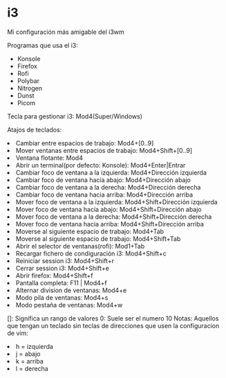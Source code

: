 # i3
Mi configuración más amigable del i3wm

Programas que usa el i3:
 - Konsole 
 - Firefox 
 - Rofi 
 - Polybar 
 - Nitrogen 
 - Dunst 
 - Picom 

Tecla para gestionar i3: Mod4(Super/Windows)

Atajos de teclados:
  <li> Cambiar entre espacios de trabajo: Mod4+[0..9] </li>
  <li> Mover ventanas entre espacios de trabajo: Mod4+Shift+[0..9] </li>
  <li> Ventana flotante: Mod4 </li>
  <li> Abrir un terminal(por defecto: Konsole): Mod4+Enter|Entrar </li>
  <li> Cambiar foco de ventana a la izquierda: Mod4+Dirección izquierda </li>
  <li> Cambiar foco de ventana hacía abajo: Mod4+Dirección abajo </li>
  <li> Cambiar foco de ventana a la derecha: Mod4+Dirección derecha </li>
  <li> Cambiar foco de ventana hacia arriba: Mod4+Dirección arriba </li>
  <li> Mover foco de ventana a la izquierda: Mod4+Shift+Dirección izquierda </li>
  <li> Mover foco de ventana hacía abajo: Mod4+Shift+Dirección abajo </li>
  <li> Mover foco de ventana a la derecha: Mod4+Shift+Dirección derecha </li>
  <li> Mover foco de ventana hacia arriba: Mod4+Shift+Dirección arriba </li>
  <li> Moverse al siguiente espacio de trabajo: Mod4+Tab </li>
  <li> Moverse al siguiente espacio de trabajo: Mod4+Shift+Tab </li>
  <li> Abrir el selector de ventanas(rofi): Mod1+Tab </li>
  <li> Recargar fichero de condiguración i3: Mod4+Shift+c </li>
  <li> Reiniciar session i3: Mod4+Shift+r </li>
  <li> Cerrar session i3: Mod4+Shift+e </li>
  <li> Abrir firefox: Mod4+Shift+f </li>
  <li> Pantalla completa: F11 | Mod4+f </li>
  <li> Alternar division de ventanas: Mod4+e </li>
  <li> Modo pila de ventanas: Mod4+s </li>
  <li> Modo pestaña de ventanas: Mod4+w </li>

[]: Significa un rango de valores
0: Suele ser el numero 10
Notas: Aquellos que tengan un teclado sin teclas de direcciones que usen la configuracion de vim:
<li> h = izquierda </li>
<li> j = abajo </li>
<li> k = arriba </li>
<li> l = derecha </li>


